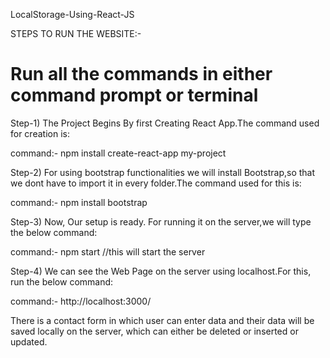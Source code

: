 LocalStorage-Using-React-JS

STEPS TO RUN THE WEBSITE:-

# Run all the commands in either command prompt or terminal

Step-1) The Project Begins By first Creating React App.The command used for creation is:

command:- npm install create-react-app my-project

Step-2) For using bootstrap functionalities we will install Bootstrap,so that we dont have to import it in every folder.The command used for this is:

command:- npm install bootstrap

Step-3) Now, Our setup is ready. For running it on the server,we will type the below command:

command:- npm start     //this will start the server

Step-4) We can see the Web Page on the server using localhost.For this, run the below command:

command:- http://localhost:3000/

There is a contact form in which user can enter data and their data will be saved locally on the server, which can either be deleted or inserted or updated.

